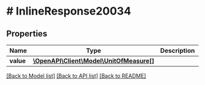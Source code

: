 # # InlineResponse20034

## Properties

Name | Type | Description | Notes
------------ | ------------- | ------------- | -------------
**value** | [**\OpenAPI\Client\Model\UnitOfMeasure[]**](UnitOfMeasure.md) |  | [optional]

[[Back to Model list]](../../README.md#models) [[Back to API list]](../../README.md#endpoints) [[Back to README]](../../README.md)

